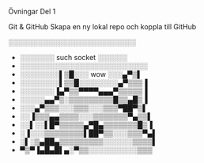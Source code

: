 Övningar Del 1

Git & GitHub
Skapa en ny lokal repo och koppla till GitHub

░░░░░░░░░░░░░░░░░░░░░░░░░░
*  ░░░░░░░ such socket ░░░░░░
*  ░░░░░░░░░░░░░░░░░░░░░░░░░░
*  ░░░░░░░░▌▒█░░░ wow ░░░▄▀▒▌
*  ░░░░░░░░▌▒▒█░░░░░░░░▄▀▒▒▒▐
*  ░░░░░░░▐▄▀▒▒▀▀▀▀▄▄▄▀▒▒▒▒▒▐
*  ░░░░░▄▄▀▒░▒▒▒▒▒▒▒▒▒█▒▒▄█▒▐
*  ░░░▄▀▒▒▒░░░▒▒▒░░░▒▒▒▀██▀▒▌
*  ░░▐▒▒▒▄▄▒▒▒▒░░░▒▒▒▒▒▒▒▀▄▒▒▌
*  ░░▌░░▌█▀▒▒▒▒▒▄▀█▄▒▒▒▒▒▒▒█▒▐
*  ░▐░░░▒▒▒▒▒▒▒▒▌██▀▒▒░░░▒▒▒▀▄▌
*  ░▌░▒▄██▄▒▒▒▒▒▒▒▒▒░░░░░░▒▒▒▒▌
*  ▀▒▀▐▄█▄█▌▄░▀▒▒░░░░░░░░░░▒▒▒